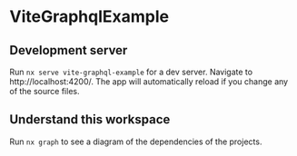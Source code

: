# ViteGraphqlExample

## Development server

Run `nx serve vite-graphql-example` for a dev server. Navigate to http://localhost:4200/. The app will automatically reload if you change any of the source files.

## Understand this workspace

Run `nx graph` to see a diagram of the dependencies of the projects.

